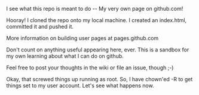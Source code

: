 I see what this repo is meant to do -- My very own page on github.com!

Hooray! I cloned the repo onto my local machine. I created an index.html, committed it and pushed it.

More information on building user pages at pages.github.com

Don't count on anything useful appearing here, ever. This is a sandbox for
my own learning about what I can do on github.

Feel free to post your thoughts in the wiki or file an issue, though ;-)

Okay, that screwed things up running as root. So, I have chown'ed -R to get things set to my user account. Let's see what happens now.

